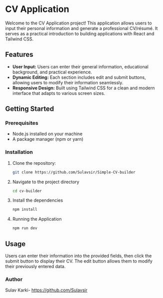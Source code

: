 # CV Application

Welcome to the CV Application project! This application allows users to input their personal information and generate a professional CV/résumé. It serves as a practical introduction to building applications with React and Tailwind CSS.

## Features

- **User Input:** Users can enter their general information, educational background, and practical experience.
- **Dynamic Editing:** Each section includes edit and submit buttons, allowing users to modify their information seamlessly.
- **Responsive Design:** Built using Tailwind CSS for a clean and modern interface that adapts to various screen sizes.

## Getting Started

### Prerequisites

- Node.js installed on your machine
- A package manager (npm or yarn)

### Installation

1. Clone the repository:

   ```bash
   git clone https://github.com/Sulavsir/Simple-CV-builder
   ```

2. Navigate to the project directory
   ```bash
   cd cv-builder
   ```
3. Install the dependencies
   ```bash
   npm install
   ```
4. Running the Application
   ```bash
   npm run dev
   ```

## Usage

Users can enter their information into the provided fields, then click the submit button to display their CV. The edit button allows them to modify their previously entered data.

### Author

Sulav Karki- https://github.com/Sulavsir

